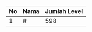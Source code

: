 | No | Nama            | Jumlah Level |
|----|-----------------|--------------|
| 1  | #    |    598        |
